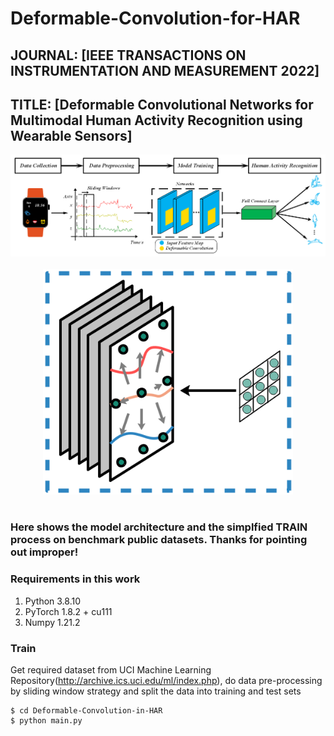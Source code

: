 # Deformable-Convolution-for-HAR
## JOURNAL: [IEEE TRANSACTIONS ON INSTRUMENTATION AND MEASUREMENT 2022] 
## TITLE: [Deformable Convolutional Networks for Multimodal Human Activity Recognition using Wearable Sensors]
<div align="center">
  <img src="model_fig/modelbig.png" width="1000"/>
</div>
<br />

<div align="center">
  <img src="model_fig/modelsmall.png" width="400"/>
</div>
<br />

### Here shows the model architecture and the simplfied TRAIN process on benchmark public datasets. Thanks for pointing out improper!
### Requirements in this work
1. Python 3.8.10  
2. PyTorch 1.8.2 + cu111
3. Numpy 1.21.2
### Train
Get required dataset from UCI Machine Learning Repository(http://archive.ics.uci.edu/ml/index.php), do data pre-processing by sliding window strategy and split the data into training and test sets
```
$ cd Deformable-Convolution-in-HAR
$ python main.py
```
